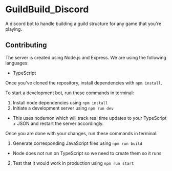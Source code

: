 # GuildBuild_Discord
A discord bot to handle building a guild structure for any game that you're playing.

## Contributing
The server is created using Node.js and Express.
We are using the following languages:
- TypeScript

Once you've cloned the repository, install dependencies with `npm install`.




To start a development bot, run these commands in terminal:
1. Install node dependencies using `npm install`
2. Initiate a development server using `npm run dev`
 - This uses nodemon which will track real time updates to your TypeScript + JSON and restart the server accordingly. 

Once you are done with your changes, run these commands in terminal:
1. Generate corresponding JavaScript files using `npm run build`
 - Node does not run on TypeScript so we need to create them so it runs
2. Test that it would work in production using `npm run start`